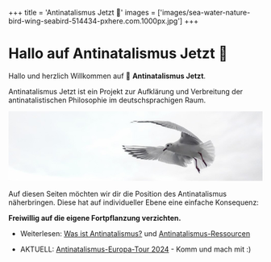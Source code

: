 +++
title = 'Antinatalismus Jetzt 🙂'
images = ['images/sea-water-nature-bird-wing-seabird-514434-pxhere.com.1000px.jpg']
+++

# Hallo auf Antinatalismus Jetzt 🙂

Hallo und herzlich Willkommen auf 💚 **Antinatalismus Jetzt**.

Antinatalismus Jetzt ist ein Projekt zur Aufklärung und Verbreitung der antinatalistischen Philosophie im deutschsprachigen Raum.

<!--{{ $image := resources.GetRemote "https://c.pxhere.com/photos/56/9f/gull_wing_bird_sea_fly_venice_water_bird_birds-514434.jpg!d" }}-->
<!--<img src="{{ $image.RelPermalink }}" width="{{ $image.Width }}" height="{{ $image.Height }}">-->

![](images/sea-water-nature-bird-wing-seabird-514434-pxhere.com.1000px-crop.jpg)

Auf diesen Seiten möchten wir dir die Position des Antinatalismus näherbringen. Diese hat auf individueller Ebene eine einfache Konsequenz:

**Freiwillig auf die eigene Fortpflanzung verzichten.**

* Weiterlesen: [Was ist Antinatalismus?](antinatalismus-definition) und [Antinatalismus-Ressourcen](antinatalismus-ressourcen)

* AKTUELL: [Antinatalismus-Europa-Tour 2024](europa-tour-2024) - Komm und mach mit :)
